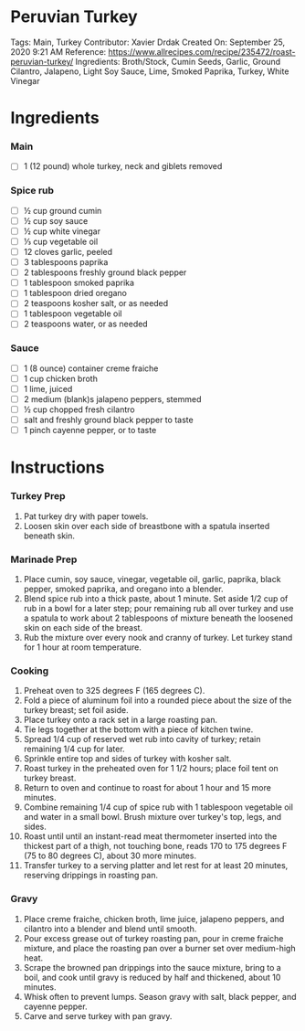 # Peruvian Turkey

Tags: Main, Turkey
Contributor: Xavier Drdak
Created On: September 25, 2020 9:21 AM
Reference: https://www.allrecipes.com/recipe/235472/roast-peruvian-turkey/
Ingredients: Broth/Stock, Cumin Seeds, Garlic, Ground Cilantro, Jalapeno, Light Soy Sauce, Lime, Smoked Paprika, Turkey, White Vinegar

# Ingredients

### Main

- [ ]  1 (12 pound) whole turkey, neck and giblets removed

### **Spice rub**

- [ ]  ½ cup ground cumin
- [ ]  ½ cup soy sauce
- [ ]  ½ cup white vinegar
- [ ]  ⅓ cup vegetable oil
- [ ]  12 cloves garlic, peeled
- [ ]  3 tablespoons paprika
- [ ]  2 tablespoons freshly ground black pepper
- [ ]  1 tablespoon smoked paprika
- [ ]  1 tablespoon dried oregano
- [ ]  2 teaspoons kosher salt, or as needed
- [ ]  1 tablespoon vegetable oil
- [ ]  2 teaspoons water, or as needed

### **Sauce**

- [ ]  1 (8 ounce) container creme fraiche
- [ ]  1 cup chicken broth
- [ ]  1 lime, juiced
- [ ]  2 medium (blank)s jalapeno peppers, stemmed
- [ ]  ½ cup chopped fresh cilantro
- [ ]  salt and freshly ground black pepper to taste
- [ ]  1 pinch cayenne pepper, or to taste

# Instructions

### Turkey Prep

1. Pat turkey dry with paper towels. 
2. Loosen skin over each side of breastbone with a spatula inserted beneath skin.

### Marinade Prep

1. Place cumin, soy sauce, vinegar, vegetable oil, garlic, paprika, black pepper, smoked paprika, and oregano into a blender. 
2. Blend spice rub into a thick paste, about 1 minute. Set aside 1/2 cup of rub in a bowl for a later step; pour remaining rub all over turkey and use a spatula to work about 2 tablespoons of mixture beneath the loosened skin on each side of the breast. 
3. Rub the mixture over every nook and cranny of turkey. Let turkey stand for 1 hour at room temperature.

### Cooking

1. Preheat oven to 325 degrees F (165 degrees C). 
2. Fold a piece of aluminum foil into a rounded piece about the size of the turkey breast; set foil aside.
3. Place turkey onto a rack set in a large roasting pan. 
4. Tie legs together at the bottom with a piece of kitchen twine. 
5. Spread 1/4 cup of reserved wet rub into cavity of turkey; retain remaining 1/4 cup for later. 
6. Sprinkle entire top and sides of turkey with kosher salt.
7. Roast turkey in the preheated oven for 1 1/2 hours; place foil tent on turkey breast. 
8. Return to oven and continue to roast for about 1 hour and 15 more minutes. 
9. Combine remaining 1/4 cup of spice rub with 1 tablespoon vegetable oil and water in a small bowl. Brush mixture over turkey's top, legs, and sides. 
10. Roast until until an instant-read meat thermometer inserted into the thickest part of a thigh, not touching bone, reads 170 to 175 degrees F (75 to 80 degrees C), about 30 more minutes. 
11. Transfer turkey to a serving platter and let rest for at least 20 minutes, reserving drippings in roasting pan.

### Gravy

1. Place creme fraiche, chicken broth, lime juice, jalapeno peppers, and cilantro into a blender and blend until smooth. 
2. Pour excess grease out of turkey roasting pan, pour in creme fraiche mixture, and place the roasting pan over a burner set over medium-high heat. 
3. Scrape the browned pan drippings into the sauce mixture, bring to a boil, and cook until gravy is reduced by half and thickened, about 10 minutes. 
4. Whisk often to prevent lumps. Season gravy with salt, black pepper, and cayenne pepper.
5.  Carve and serve turkey with pan gravy.